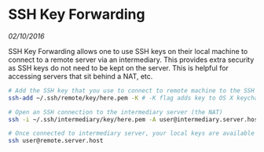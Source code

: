 # SSH Key Forwarding
_02/10/2016_

SSH Key Forwarding allows one to use SSH keys on their local machine to connect
to a remote server via an intermediary.  This provides extra security as SSH keys
do not need to be kept on the server.  This is helpful for accessing servers that
sit behind a NAT, etc.

```bash
# Add the SSH key that you use to connect to remote machine to the SSH agent
ssh-add ~/.ssh/remote/key/here.pem -K # -K flag adds key to OS X keychain

# Open an SSH connection to the intermediary server (the NAT)
ssh -i ~/.ssh/intermediary/key/here.pem -A user@intermediary.server.host

# Once connected to intermediary server, your local keys are available
ssh user@remote.server.host
```
